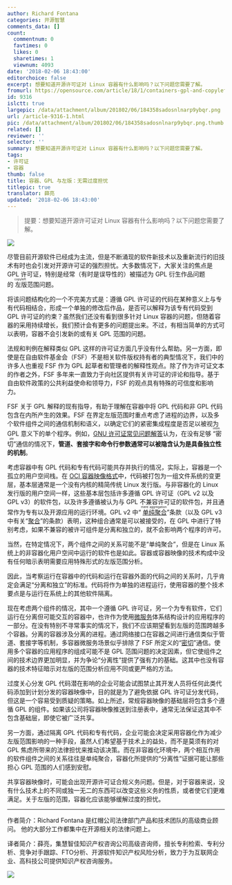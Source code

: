 ```yaml
---
author: Richard Fontana
categories: 开源智慧
comments_data: []
count:
  commentnum: 0
  favtimes: 0
  likes: 0
  sharetimes: 1
  viewnum: 4093
date: '2018-02-06 18:43:00'
editorchoice: false
excerpt: 想要知道开源许可证对 Linux 容器有什么影响吗？以下问题您需要了解。
fromurl: https://opensource.com/article/18/1/containers-gpl-and-copyleft
id: 9316
islctt: true
largepic: /data/attachment/album/201802/06/184358sadosnlnarp9ybqr.png
url: /article-9316-1.html
pic: /data/attachment/album/201802/06/184358sadosnlnarp9ybqr.png.thumb.jpg
related: []
reviewer: ''
selector: ''
summary: 想要知道开源许可证对 Linux 容器有什么影响吗？以下问题您需要了解。
tags:
- 许可证
- 容器
thumb: false
title: 容器、GPL 与左版：无需过度担忧
titlepic: true
translator: 薛亮
updated: '2018-02-06 18:43:00'
---
```



> 
> 提要：想要知道开源许可证对 Linux 容器有什么影响吗？以下问题您需要了解。
> 
> 
> 


![](/data/attachment/album/201802/06/184358sadosnlnarp9ybqr.png)


尽管目前开源软件已经成为主流，但是不断涌现的软件新技术以及重新流行的旧技术有时也会引发对开源许可证的强烈担忧。大多数情况下，大家关注的焦点是 GPL 许可证，特别是经常（有时是误导性的）被描述为 GPL 衍生作品问题的<ruby> 左版 <rp>  （ </rp> <rt>  copyleft </rt> <rp>  ） </rp></ruby>范围问题。


将该问题结构化的一个不完美方式是：遵循 GPL 许可证的代码在某种意义上与专有代码相结合，形成一个单独的修改后作品，是否可以解释为该专有代码受到 GPL 许可证的约束？虽然我们还没有看到很多针对 Linux 容器的问题，但随着容器的采用持续增长，我们预计会有更多的问题提出来。不过，有相当简单的方式可以表明，容器不会引发新的或有关 GPL 范围的问题。


法规和判例在解释类似 GPL 这样的许可证方面几乎没有什么帮助。另一方面，即使是在自由软件基金会（FSF）不是相关软件版权持有者的典型情况下，我们中的许多人也重视 FSF 作为 GPL 起草者和管理者的解释性观点。除了作为许可证文本的作者之外，FSF 多年来一直致力于向社区提供有关许可证的评论和指导。基于自由软件政策的公共利益使命和领导力，FSF 的观点具有特殊的可信度和影响力。


FSF 关于 GPL 解释的现有指导，有助于理解在容器中将 GPL 代码和非 GPL 代码包含在内所产生的效果。FSF 在界定左版范围时重点考虑了进程的边界，以及多个软件组件之间的通信机制和语义，以确定它们的紧密集成程度是否足以被视为 GPL 意义下的单个程序。例如，[GNU 许可证常见问题解答](https://www.gnu.org/licenses/gpl-faq.en.html#MereAggregation)认为，在没有足够<ruby> “密切” <rp>  （ </rp> <rt>  intimate </rt> <rp>  ） </rp></ruby>通信的情况下，**管道、套接字和命令行参数通常可以被隐含认为是具备独立性的机制**。


考虑容器中有 GPL 代码和专有代码可能共存并执行的情况，实际上，容器是一个孤立的用户空间栈。在 [OCI 容器映像格式](https://github.com/opencontainers/image-spec/blob/master/spec.md)中，代码被打包为一组文件系统的变更层，基本层通常是一个没有内核的精简传统 Linux 发行版。与非容器化的 Linux 发行版的用户空间一样，这些基本层包括许多遵循 GPL 许可证（GPL v2 以及 GPL v3）的软件包，以及许多遵循被认为与 GPL 不兼容许可证的软件包，并且通常作为专有以及开源应用的运行环境。GPL v2 中“<ruby> <a href="https://www.gnu.org/licenses/old-licenses/gpl-2.0.en.html#section2">  单纯聚合 </a> <rp>  （ </rp> <rt>  mere aggregation </rt> <rp>  ） </rp></ruby>”条款（以及 GPL v3 中有关“[聚合](https://www.gnu.org/licenses/gpl.html#section5)”的条款）表明，这种组合通常是可以被接受的，在 GPL 中进行了特别考虑，如果不兼容的被许可组件是分离和独立的，就不会影响两个程序的许可。


当然，在特定情况下，两个组件之间的关系可能不是“单纯聚合”，但是在 Linux 系统上的非容器化用户空间中运行的软件也是如此。容器或容器映像的技术构成中没有任何暗示表明需要应用特殊形式的左版范围分析。


因此，当考察运行在容器中的代码和运行在容器外面的代码之间的关系时，几乎肯定会满足“分离和独立”的标准。代码将作为单独的进程运行，使用容器的整个技术要点是与运行在系统上的其他软件隔离。


现在考虑两个组件的情况，其中一个遵循 GPL 许可证，另一个为专有软件，它们运行在分离但可能交互的容器中，也许作为使用[微服务](https://www.redhat.com/en/topics/microservices)体系结构设计的应用程序的一部分。在没有特别不寻常事实的情况下，我们不应该期望看到左版的范围跨越多个容器。分离的容器涉及分离的进程。通过网络接口在容器之间进行通信类似于管道、套接字等机制，多容器微服务场景似乎排除了 FSF 所定义的“[密切](https://www.gnu.org/licenses/gpl-faq.en.html#GPLPlugins)”通信。使用多个容器的应用程序的组成可能不是 GPL 范围问题的决定因素，但它使组件之间的技术边界更加明显，并为争论“分离性”提供了强有力的基础。这其中也没有容器的技术特征暗示对左版的范围分析应用不同或更严格的方法。


过度关心分发 GPL 代码潜在影响的企业可能会试图禁止其开发人员将任何此类代码添加到计划分发的容器映像中，目的就是为了避免依据 GPL 许可证分发代码，但这是一个容易受到质疑的策略。如上所述，常规容器映像的基础层将包含多个遵循 GPL 的组件。如果该公司将容器映像推送到注册表中，通常无法保证这其中不包含基础层，即使它被广泛共享。


另一方面，通过隔离 GPL 代码和专有代码，企业可能会决定采用容器化作为减少左版范围影响的一种手段，虽然人们希望基于技术上的益处，而不是莫须有的对 GPL 焦虑所带来的法律担忧来推动该决策。而在非容器化环境中，两个相互作用的软件组件之间的关系往往是单纯聚合，容器化所提供的“分离性”证据可能让那些担心 GPL 范围的人们感到安慰。


共享容器映像时，可能会出现开源许可证合规义务问题。但是，对于容器来说，没有什么技术上的不同或独一无二的东西可以改变这些义务的性质，或者使它们更难满足。关于左版的范围，容器化应该能够缓解过度的担忧。




---


作者简介：Richard Fontana 是红帽公司法律部门产品和技术团队的高级商业顾问。 他的大部分工作都集中在开源相关的法律问题上。


译者简介：薛亮，集慧智佳知识产权咨询公司高级咨询师，擅长专利检索、专利分析、竞争对手跟踪、FTO分析、开源软件知识产权风险分析，致力于为互联网企业、高科技公司提供知识产权咨询服务。


![](/data/attachment/album/201802/06/184136idk4jss0a42b449t.png)